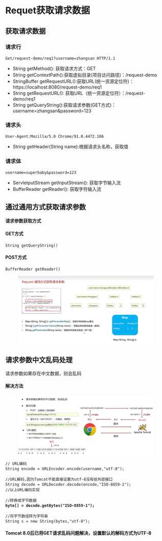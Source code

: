 # Requet获取请求数据

## 获取请求数据

### 请求行

```
Get/request-demo/req1?username=zhangsan HTTP/1.1
```

* String getMethod(): 获取请求方式：GET
* String getContextPath():获取虚拟目录(项目访问路径)：/request-demo
* StringBuffer getRequestURL():获取URL(统一资源定位符)：https://localhost:8080/request-demo/req1
* String getRequestURL(): 获取URL（统一资源定位符）：/request-demo/req1
* String getQueryString():获取请求参数(GET方式)：username=zhangsan\&password=123

### 请求头

```
User-Agent:Mozilla/5.0 Chrome/91.0.4472.106
```

* String getHeader(String name):根据请求头名称，获取值

### 请求体

```
username=superbaby&password=123
```

* ServletputStream getInputStream(): 获取字节输入流
* BufferReader getReader(): 获取字符输入流

## 通过通用方式获取请求参数

#### 请求参数获取方式

#### GET方式

```
String getQueryString()
```

#### POST方式

```
BufferReader getReader()
```

<figure><img src="../.gitbook/assets/image (1) (1).png" alt=""><figcaption></figcaption></figure>

## 请求参数中文乱码处理

请求参数如果存在中文数据，则会乱码

#### 解决方法

<figure><img src="../.gitbook/assets/image (28).png" alt=""><figcaption></figcaption></figure>

<pre><code>// URL编码
String encode = URLEncoder.encode(username,"utf-8");

//URL解码,因为Tomcat不能直接设置为utf-8没有给外部接口
String decode = URLDecoder.decode(encode,"ISO-8859-1");
//以上URL编码实现

//转换成字节数据
<strong>byte[] = decode.getBytes("ISO-8859-1");
</strong>
//将字节数组转为字符串
String s = new String(bytes,"utf-8");
</code></pre>

#### Tomcat 8.0后已将GET请求乱码问题解决，设置默认的解码方式为UTF-8
